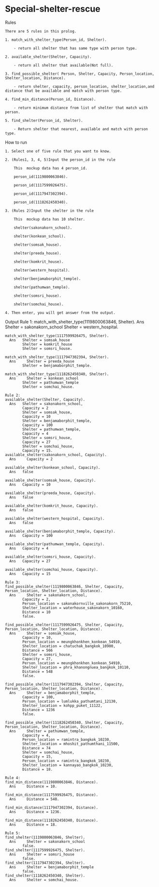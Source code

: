 # Special-shelter-rescue
Rules

    There are 5 rules in this prolog.
    
    1. match_with_shelter_type(Person_id, Shelter).
    
        - return all shelter that has same type with person type.
	
    2. available_shelter(Shelter, Capacity).
    
        - return all shelter that available(Not full).
	
    3. find_possible_shelter( Person, Shelter, Capacity, Person_location, Shelter_location, Distance).
    
        - return shelter, capacity, person_location, shelter_location,and distance that be available and match with person type.
	
    4. find_min_distance(Person_id, Distance).
    
        - return minimum distance from list of shelter that match with person.
	
    5. find_shelter(Person_id, Shelter).
    
        - Return shelter that nearest, available and match with person type.
	



How to run

    1. Select one of five rule that you want to know.
    
    2. (Rules1, 3, 4, 5)Input the person_id in the rule
    
        This  mockup data has 4 person_id.
	
        person_id(1119800063846).
	
        person_id(1117599926475).
	
        person_id(1117947302394).
	
        person_id(1118262450340).
	
    3. (Rules 2)Input the shelter in the rule
    
        This  mockup data has 10 shelter.
	
        shelter(sakonakorn_school).
	
        shelter(konkean_school).
	
        shelter(somsak_house).
	
        shelter(preeda_house).
	
        shelter(komkrit_house).
	
        shelter(western_hospital).
	
        shelter(benjamaborphit_temple).
	
        shelter(pathumwan_temple).
	
        shelter(somsri_house).
	
        shelter(somchai_house).
	
    4. Then enter, you will get answer from the output.
    



Output
    Rule 1:
    match_with_shelter_type(1119800063846, Shelter).
      Ans 	Shelter = sakonakorn_school
            Shelter = western_hospital.

    match_with_shelter_type(1117599926475, Shelter).
      Ans 	Shelter = somsak_house
            Shelter = komkrit_house
            Shelter = somsri_house.

    match_with_shelter_type(1117947302394, Shelter).
      Ans	  Shelter = preeda_house
            Shelter = benjamaborphit_temple.

    match_with_shelter_type(1118262450340, Shelter).
      Ans	  Shelter = konkean_school
            Shelter = pathumwan_temple
            Shelter = somchai_house.  

    Rule 2:
    available_shelter(Shelter, Capacity).
      Ans 	Shelter = sakonakorn_school,
            Capacity = 2
            Shelter = somsak_house,
            Capacity = 10
            Shelter = benjamaborphit_temple,
            Capacity = 100
            Shelter = pathumwan_temple,
            Capacity = 4
            Shelter = somsri_house,
            Capacity = 27
            Shelter = somchai_house,
            Capacity = 15.
    available_shelter(sakonakorn_school, Capacity).
      Ans	  Capacity = 2
      
    available_shelter(konkean_school, Capacity).
      Ans 	false
      
    available_shelter(somsak_house, Capacity).
      Ans 	Capacity = 10
      
    available_shelter(preeda_house, Capacity).
      Ans 	false
      
    available_shelter(komkrit_house, Capacity).
      Ans 	false
      
    available_shelter(western_hospital, Capacity).
      Ans 	false
      
    available_shelter(benjamaborphit_temple, Capacity).
      Ans 	Capacity = 100
      
    available_shelter(pathumwan_temple, Capacity).
      Ans 	Capacity = 4
      
    available_shelter(somsri_house, Capacity).
      Ans 	Capacity = 27
      
    available_shelter(somchai_house, Capacity).
      Ans 	Capacity = 15

    Rule 3:
    find_possible_shelter(1119800063846, Shelter, Capacity, Person_location, Shelter_location, Distance).
      Ans	  Shelter = sakonakorn_school,
            Capacity = 2,
            Person_location = sakonakornville_sakonakorn_75210,
            Shelter_location = waterhouse_sakonakorn_10160,
            Distance = 10
            false.
            
    find_possible_shelter(1117599926475, Shelter, Capacity, Person_location, Shelter_location, Distance).
      Ans	  Shelter = somsak_house,
            Capacity = 10,
            Person_location = meungkhonkhen_konkean_54910,
            Shelter_location = chatuchak_bangkok_10900,
            Distance = 566
            Shelter = somsri_house,
            Capacity = 27,
            Person_location = meungkhonkhen_konkean_54910,
            Shelter_location = phra_khanongnuea_bangkok_10110,
            Distance = 548
            false.
            
    find_possible_shelter(1117947302394, Shelter, Capacity, Person_location, Shelter_location, Distance).
      Ans	  Shelter = benjamaborphit_temple,
            Capacity = 100,
            Person_location = lumlukka_pathumtani_12130,
            Shelter_location = kohpp_puket_11122,
            Distance = 1236
            false.

    find_possible_shelter(1118262450340, Shelter, Capacity, Person_location, Shelter_location, Distance).
      Ans	  Shelter = pathumwan_temple,
            Capacity = 4,
            Person_location = ramintra_bangkok_10230,
            Shelter_location = mhoshit_pathumthani_11500,
            Distance = 74
            Shelter = somchai_house,
            Capacity = 15,
            Person_location = ramintra_bangkok_10230,
            Shelter_location = kannayao_bangkok_10230,
            Distance = 18.

    Rule 4:
    find_min_distance(1119800063846, Distance).
      Ans	  Distance = 10.
      
    find_min_distance(1117599926475, Distance).
      Ans	  Distance = 548.
      
    find_min_distance(1117947302394, Distance).
      Ans	  Distance = 1236.
      
    find_min_distance(1118262450340, Distance).
      Ans	  Distance = 18.

    Rule 5:
    find_shelter(1119800063846, Shelter).
      Ans	  Shelter = sakonakorn_school
            false.
    find_shelter(1117599926475, Shelter).
      Ans	  Shelter = somsri_house
            false.
    find_shelter(1117947302394, Shelter).
      Ans	  Shelter = benjamaborphit_temple
            false.
    find_shelter(1118262450340, Shelter).
      Ans	  Shelter = somchai_house.
		


